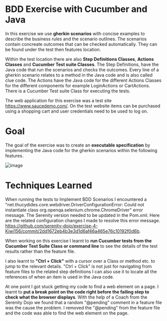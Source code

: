# BDD Exercise with Cucumber and Java

In this exercise we use **gherkin scenarios** with concise examples to describe the business rules and the scenario outlines. The scenarios contain concreate outcomes that can be checked automatically. They can be found under the test then features location. 

Within the test location there are also **Step Definitions Classes**, **Actions Classes** and **Cucumber Test suite Classes**. The Step Definitions, have the Java code that run the scenarios and checks the outcomes. Every line of a gherkin scenario relates to a method in the Java code and is also called clue code. The Actions have the Java code for the different Actions Classes for the different components for example LoginActions or CartActions. There is a Cucumber Test suite Class for executing the tests. 

The web application for this exercise was a test site https://www.saucedemo.com/. On the test website items can be purchased using a shopping cart and user credentials need to be used to log on.   

# Goal 

The goal of the exercise was to create an **executable specification** by implementing the Java code for the gherkin scenarios within the following features.

![image](https://github.com/serenity-dojo/exercise-4-Kiwi156/assets/73317499/be4d7e8e-b26b-417b-9a93-ad269fb21142)


# Techniques Learned

When running the tests to Implement BDD Scenarios I encountered a "net.thucydides.core.webdriver.DriverConfigurationError: Could not instantiate class org.openqa.selenium.chrome.ChromeDriver" error message. The Serenity version needed to be updated in the Pom.xml. Here are the related configuration changes I made to resolve this error message. https://github.com/serenity-dojo/exercise-4-Kiwi156/commit/2dd1672eb4b3e3d1d6af46a465e76c10192f0d6b.

When working on this exercise I learnt to **run Cucumber tests from the Cucumber Test Suite Class or command line** to see the details of the test results rather than the feature file. 

I also learnt to **"Ctrl + Click"** with a cursor over a Class or method etc. to jump to the relevant details. "Ctrl + Click" is not just for navigating from feature files to the related step definitions I can also use it to locate all the references of when an item is used in the Java code.

At one point I got stuck getting my code to find a web element on a page. I learnt to **put a break point on the code right before the failing step to check what the browser displays**. With the help of a Coach from the Serenity Dojo we found that a random "@pending" comment in a feature file was the cause the problem. I removed the "@pending" from the feature file and the code was able to find the web element on the page.  

